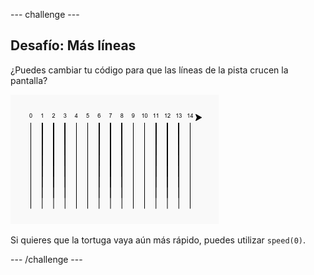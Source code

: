 \--- challenge \---

## Desafío: Más líneas

¿Puedes cambiar tu código para que las líneas de la pista crucen la pantalla?

![captura de pantalla](images/race-challenge1.png)

Si quieres que la tortuga vaya aún más rápido, puedes utilizar `speed(0)`.

\--- /challenge \---
